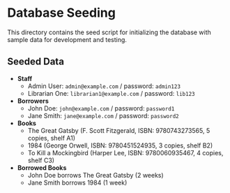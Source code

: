 # Database Seeding

This directory contains the seed script for initializing the database with sample data for development and testing.

## Seeded Data

- **Staff**
  - Admin User: `admin@example.com` / password: `admin123`
  - Librarian One: `librarian1@example.com` / password: `lib123`
- **Borrowers**
  - John Doe: `john@example.com` / password: `password1`
  - Jane Smith: `jane@example.com` / password: `password2`
- **Books**
  - The Great Gatsby (F. Scott Fitzgerald, ISBN: 9780743273565, 5 copies, shelf A1)
  - 1984 (George Orwell, ISBN: 9780451524935, 3 copies, shelf B2)
  - To Kill a Mockingbird (Harper Lee, ISBN: 9780060935467, 4 copies, shelf C3)
- **Borrowed Books**
  - John Doe borrows The Great Gatsby (2 weeks)
  - Jane Smith borrows 1984 (1 week)

